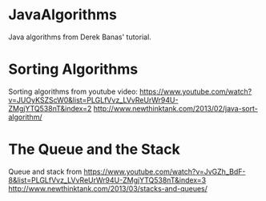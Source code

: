 # JavaAlgorithms

Java algorithms from  Derek Banas' tutorial.

# Sorting Algorithms
Sorting algorithms from youtube video: https://www.youtube.com/watch?v=JUOyKSZScW0&list=PLGLfVvz_LVvReUrWr94U-ZMgjYTQ538nT&index=2
http://www.newthinktank.com/2013/02/java-sort-algorithm/

# The Queue and the Stack

Queue and stack from https://www.youtube.com/watch?v=JvGZh_BdF-8&list=PLGLfVvz_LVvReUrWr94U-ZMgjYTQ538nT&index=3
http://www.newthinktank.com/2013/03/stacks-and-queues/
